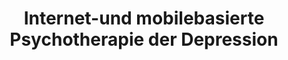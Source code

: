 --- 
abstract: '' 
authors: 
 - L Sander
 -  admin
 -  H Baumeister
doi: '' 
featured: false 
publication: '*Fortschritte der Neurologie· Psychiatrie*, 118' 
publication_short: '' 
publishDate: '2017-01-01' 
title: 'Internet-und mobilebasierte Psychotherapie der Depression' 
url_code: '' 
url_dataset: '' 
url_pdf: '' 
url_poster: '' 
url_project: '' 
url_slides: '' 
url_source: '' 
url_video: '' 
---